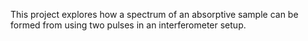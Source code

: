 This project explores how a spectrum of an absorptive sample can be formed from using two pulses in an interferometer setup.

